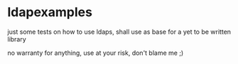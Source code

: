 # ldapexamples
just some tests on how to use ldaps, shall use as base for a yet to be written library

no warranty for anything, use at your risk, don't blame me ;)
